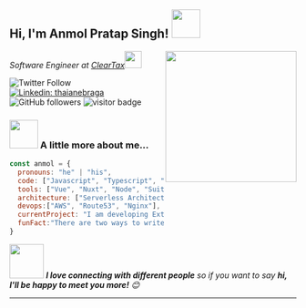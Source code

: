 <h2> Hi, I'm Anmol Pratap Singh! <img src="https://media.giphy.com/media/mGcNjsfWAjY5AEZNw6/giphy.gif" width="50"></h2>
<img align='right' src="https://media.giphy.com/media/M9gbBd9nbDrOTu1Mqx/giphy.gif" width="230">
<p><em>Software Engineer at <a href="http://www.cleartax.in">ClearTax</a><img src="https://media.giphy.com/media/WUlplcMpOCEmTGBtBW/giphy.gif" width="30"> 
</em></p>

![Twitter Follow](https://img.shields.io/twitter/follow/misteranmol?label=Follow)
[![Linkedin: thaianebraga](https://img.shields.io/badge/-anmol-blue?style=flat-square&logo=Linkedin&logoColor=white&link=https://www.linkedin.com/in/anmol-p-singh/)](https://www.linkedin.com/in/anmol-p-singh/)
![GitHub followers](https://img.shields.io/github/followers/anmol098?label=Follow&style=social)
<img src="https://visitor-badge.glitch.me/badge?page_id=anmol098.anmol098" alt="visitor badge"/>

### <img src="https://media.giphy.com/media/VgCDAzcKvsR6OM0uWg/giphy.gif" width="50"> A little more about me...  

```javascript
const anmol = {
  pronouns: "he" | "his",
  code: ["Javascript", "Typescript", "Python", "Java"],
  tools: ["Vue", "Nuxt", "Node", "SuiteScript", "flask", "MySql", "MongoDb", "Docker🐳", "firebase🔥"],
  architecture: ["Serverless Architecture", "Progressive web applications", "Single page applications"],
  devops:["AWS", "Route53", "Nginx"],
  currentProject: "I am developing Extension for NetSuite using SuiteScript2.0",
  funFact:"There are two ways to write error-free programs; only the third one works"
}
```

<img src="https://media.giphy.com/media/LnQjpWaON8nhr21vNW/giphy.gif" width="60"> <em><b>I love connecting with different people</b> so if you want to say <b>hi, I'll be happy to meet you more!</b> 😊</em>

---
